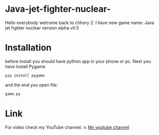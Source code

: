 # Java-jet-fighter-nuclear-
Hello everybody welcome back to chhory 2. I have new game name: Java jet fighter nuclear version alpha v0.5
# Installation 
before install you should have python app in your phone or pc.
Next you have install Pygame
```bash
pip install pygame
```
and the end you open file:
```bash
game.py
```
# Link
For video check my YouTube channel:
↓
[My youtube channel](https://m.youtube.com/@chhory2)

